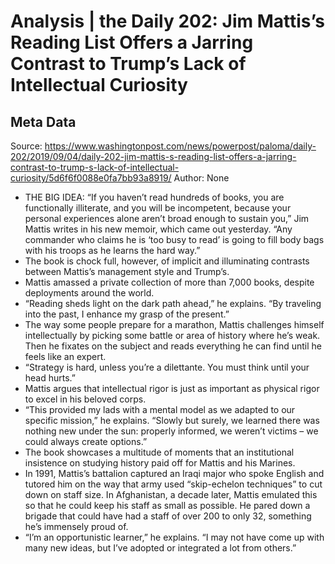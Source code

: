 # Analysis | the Daily 202: Jim Mattis’s Reading List Offers a Jarring Contrast to Trump’s Lack of Intellectual Curiosity

## Meta Data

Source:  https://www.washingtonpost.com/news/powerpost/paloma/daily-202/2019/09/04/daily-202-jim-mattis-s-reading-list-offers-a-jarring-contrast-to-trump-s-lack-of-intellectual-curiosity/5d6f6f0088e0fa7bb93a8919/ 
Author: None

- THE BIG IDEA: “If you haven’t read hundreds of books, you are functionally illiterate, and you will be incompetent, because your personal experiences alone aren’t broad enough to sustain you,” Jim Mattis writes in his new memoir, which came out yesterday. “Any commander who claims he is ‘too busy to read’ is going to fill body bags with his troops as he learns the hard way.”
- The book is chock full, however, of implicit and illuminating contrasts between Mattis’s management style and Trump’s.
- Mattis amassed a private collection of more than 7,000 books, despite deployments around the world.
- “Reading sheds light on the dark path ahead,” he explains. “By traveling into the past, I enhance my grasp of the present.”
- The way some people prepare for a marathon, Mattis challenges himself intellectually by picking some battle or area of history where he’s weak. Then he fixates on the subject and reads everything he can find until he feels like an expert.
- “Strategy is hard, unless you’re a dilettante. You must think until your head hurts.”
- Mattis argues that intellectual rigor is just as important as physical rigor to excel in his beloved corps.
- “This provided my lads with a mental model as we adapted to our specific mission,” he explains. “Slowly but surely, we learned there was nothing new under the sun: properly informed, we weren’t victims – we could always create options.”
- The book showcases a multitude of moments that an institutional insistence on studying history paid off for Mattis and his Marines.
- In 1991, Mattis’s battalion captured an Iraqi major who spoke English and tutored him on the way that army used “skip-echelon techniques” to cut down on staff size. In Afghanistan, a decade later, Mattis emulated this so that he could keep his staff as small as possible. He pared down a brigade that could have had a staff of over 200 to only 32, something he’s immensely proud of.
- “I’m an opportunistic learner,” he explains. “I may not have come up with many new ideas, but I’ve adopted or integrated a lot from others.”
